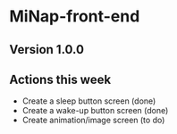 # MiNap-front-end

## Version 1.0.0
## Actions this week
* Create a sleep button screen (done)
* Create a wake-up button screen (done)
* Create animation/image screen (to do)
